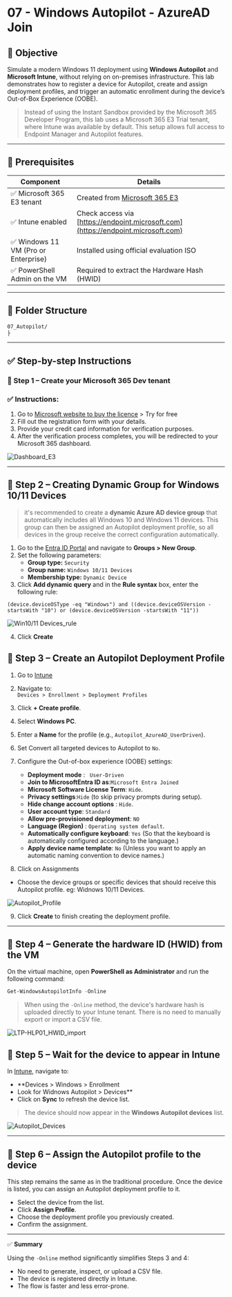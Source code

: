 # 07 - Windows Autopilot - AzureAD Join

## 🎯 Objective

Simulate a modern Windows 11 deployment using **Windows Autopilot** and **Microsoft Intune**, without relying on on-premises infrastructure. This lab demonstrates how to register a device for Autopilot, create and assign deployment profiles, and trigger an automatic enrollment during the device’s Out-of-Box Experience (OOBE).
> Instead of using the Instant Sandbox provided by the Microsoft 365 Developer Program, this lab uses a Microsoft 365 E3 Trial tenant, where Intune was available by default. This setup allows full access to Endpoint Manager and Autopilot features.
---

## 🧰 Prerequisites

| Component                            | Details                                                                                                 |
|--------------------------------------|---------------------------------------------------------------------------------------------------------|
| ✅ Microsoft 365 E3 tenant           | Created from [Microsoft 365 E3 ](https://www.microsoft.com/en-ca/microsoft-365/enterprise/e3?activetab=pivot:overviewtab) |
| ✅ Intune enabled                    | Check access via [https://endpoint.microsoft.com](https://endpoint.microsoft.com)                       |
| ✅ Windows 11 VM (Pro or Enterprise) | Installed using official evaluation ISO                                                                 |
| ✅ PowerShell Admin on the VM | Required to extract the Hardware Hash (HWID)                                                                   |

---

## 🧱 Folder Structure

```bash
07_Autopilot/
├
```
---

## ✅ Step-by-step Instructions


### 🧩 Step 1 – Create your Microsoft 365 Dev tenant

### ✅ Instructions:

1. Go to [Microsoft website to buy the licence](https://www.microsoft.com/en-ca/microsoft-365/enterprise/e3?activetab=pivot:overviewtab) > Try for free
2. Fill out the registration form with your details.  
3. Provide your credit card information for verification purposes.  
4. After the verification process completes, you will be redirected to your Microsoft 365 dashboard.  

![Dashboard_E3](https://github.com/AliChoukatli/CyberShield-Enterprise/blob/main/07_Autopilot/Screenshots/Licence_E3.png)

---

## 🧩 Step 2 – Creating Dynamic Group for Windows 10/11 Devices 
> it's recommended to create a **dynamic Azure AD device group** that automatically includes all Windows 10 and Windows 11 devices.
> This group can then be assigned an Autopilot deployment profile, so all devices in the group receive the correct configuration automatically.

1. Go to the [Entra ID Portal](entra.microsoft.com) and navigate to  **Groups > New Group**.  
2. Set the following parameters:
   - **Group type:** `Security`
   - **Group name:** `Windows 10/11 Devices`  
   - **Membership type:** `Dynamic Device`
3. Click **Add dynamic query** and in the **Rule syntax** box, enter the following rule:
```kql
(device.deviceOSType -eq "Windows") and ((device.deviceOSVersion -startsWith "10") or (device.deviceOSVersion -startsWith "11"))
```
![Win10/11 Devices_rule](https://github.com/AliChoukatli/CyberShield-Enterprise/blob/main/07_Autopilot/Screenshots/win10-11_devices_group.png)

4. Click **Create**
   
## 🧩 Step 3 – Create an Autopilot Deployment Profile

1. Go to [Intune](https://intune.microsoft.com)
2. Navigate to:  
   `Devices > Enrollment > Deployment Profiles`  
3. Click **+ Create profile**.  
4. Select **Windows PC**.  
5. Enter a **Name** for the profile (e.g., `Autopilot_AzureAD_UserDriven`).
6. Set Convert all targeted devices to Autopilot to `No`.
7. Configure the Out-of-box experience (OOBE) settings:
   - **Deployment mode** : ` User-Driven`
   - **Join to MicrosoftEntra ID as**:`Microsoft Entra Joined`
   - **Microsoft Software License Term**: `Hide`.
   - **Privacy settings**:`Hide` (to skip privacy prompts during setup).
   - **Hide change account options** : `Hide`.
   - **User account type**: `Standard`  
   - **Allow pre-provisioned deployment**: `NO`
   - **Language (Region)** : `Operating system default`.
   - **Automatically configure keyboard**: `Yes` (So that the keyboard is automatically configured according to the language.)
   - **Apply device name template**: `No` (Unless you want to apply an automatic naming convention to device names.)
  
8. Click on Assignments

- Choose the device groups or specific devices that should receive this Autopilot profile. eg: Widnows 10/11 Devices.

![Autopilot_Profile](https://github.com/AliChoukatli/CyberShield-Enterprise/blob/main/07_Autopilot/Screenshots/autopilot_profile.png)

9. Click **Create** to finish creating the deployment profile.

---

## 🧩 Step 4 – Generate the hardware ID (HWID) from the VM

On the virtual machine, open **PowerShell as Administrator** and run the following command:

```powershell
Get-WindowsAutopilotInfo -Online
```
> When using the `-Online` method, the device's hardware hash is uploaded directly to your Intune tenant. There is no need to manually export or import a CSV file.

![LTP-HLP01_HWID_import](https://github.com/AliChoukatli/CyberShield-Enterprise/blob/main/07_Autopilot/Screenshots/LTP-HLP01_HWID_import.png)

## 🧩 Step 5 – Wait for the device to appear in Intune

In [Intune](https://intune.microsoft.com), navigate to:

- **Devices > Windows > Enrollment 
- Look for Widnows Autopilot > Devices**
- Click on **Sync** to refresh the device list.

> The device should now appear in the **Windows Autopilot devices** list.

![Autopilot_Devices]()

---

## 🧩 Step 6 – Assign the Autopilot profile to the device

This step remains the same as in the traditional procedure. Once the device is listed, you can assign an Autopilot deployment profile to it.

- Select the device from the list.
- Click **Assign Profile**.
- Choose the deployment profile you previously created.
- Confirm the assignment.

---

✅ **Summary**

Using the `-Online` method significantly simplifies Steps 3 and 4:

- No need to generate, inspect, or upload a CSV file.
- The device is registered directly in Intune.
- The flow is faster and less error-prone.
